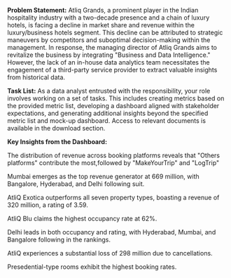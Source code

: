 **Problem Statement:** Atliq Grands, a prominent player in the Indian hospitality industry with a two-decade presence and a chain of luxury hotels, is facing a decline in market share and revenue within the luxury/business hotels segment. This decline can be attributed to strategic maneuvers by competitors and suboptimal decision-making within the management. In response, the managing director of Atliq Grands aims to revitalize the business by integrating "Business and Data Intelligence." However, the lack of an in-house data analytics team necessitates the engagement of a third-party service provider to extract valuable insights from historical data.

**Task List:** As a data analyst entrusted with the responsibility, your role involves working on a set of tasks. This includes creating metrics based on the provided metric list, developing a dashboard aligned with stakeholder expectations, and generating additional insights beyond the specified metric list and mock-up dashboard. Access to relevant documents is available in the download section.

**Key Insights from the Dashboard:**

The distribution of revenue across booking platforms reveals that "Others platforms" contribute the most,followed by "MakeYourTrip" and "LogTrip"

Mumbai emerges as the top revenue generator at 669 million, with Bangalore, Hyderabad, and Delhi following suit.

AtliQ Exotica outperforms all seven property types, boasting a revenue of 320 million, a rating of 3.59.

AtliQ Blu claims the highest occupancy rate at 62%.

Delhi leads in both occupancy and rating, with Hyderabad, Mumbai, and Bangalore following in the rankings.

AtliQ experiences a substantial loss of 298 million due to cancellations.

Presedential-type rooms exhibit the highest booking rates.
